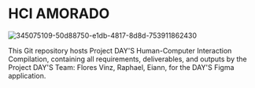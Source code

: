 # HCI AMORADO
![345075109-50d88750-e1db-4817-8d8d-753911862430](https://github.com/RaphaelAmorado/HCI/assets/162141311/6565ced1-c96c-482f-a04a-f886558397ec)



This Git repository hosts Project DAY'S Human-Computer Interaction Compilation, containing all requirements, deliverables, and outputs by the Project DAY'S Team: Flores Vinz, Raphael, Eiann, for the DAY'S Figma application.
